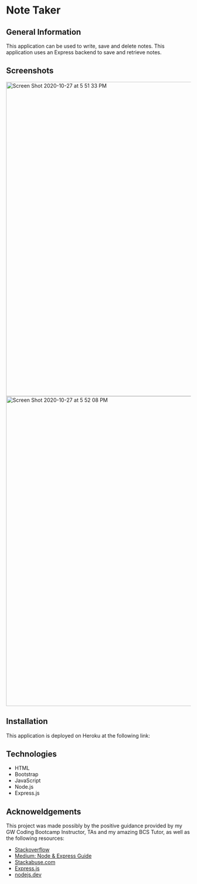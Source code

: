 # Note Taker

## General Information
This application can be used to write, save and delete notes. This application uses an Express backend to save and retrieve notes.

## Screenshots
<img width="855" alt="Screen Shot 2020-10-27 at 5 51 33 PM" src="https://user-images.githubusercontent.com/67653440/97366181-40ad2600-187d-11eb-9538-b1fa4ac44005.png">
<img width="843" alt="Screen Shot 2020-10-27 at 5 52 08 PM" src="https://user-images.githubusercontent.com/67653440/97366189-430f8000-187d-11eb-9bad-f9ba57f549e3.png">

## Installation
This application is deployed on Heroku at the following link: 

## Technologies
* HTML
* Bootstrap
* JavaScript
* Node.js
* Express.js

## Acknoweldgements 
This project was made possibly by the positive guidance provided by my GW Coding Bootcamp Instructor, TAs and my amazing BCS Tutor, as well as the following resources: 

* [Stackoverflow](https://stackoverflow.com/)
* [Medium: Node & Express Guide](https://medium.com/@LindaVivah/the-beginners-guide-understanding-node-js-express-js-fundamentals-e15493462be1)
* [Stackabuse.com](https://stackabuse.com/reading-and-writing-json-files-with-node-js/)
* [Express.js](https://expressjs.com/)
* [nodejs.dev](https://nodejs.dev/learn)